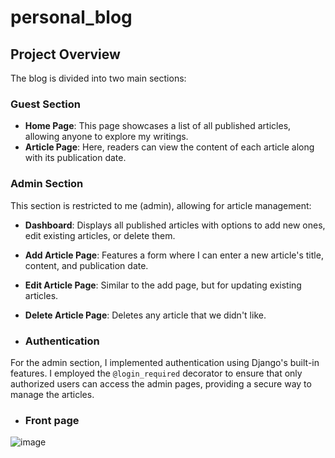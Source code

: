 # personal_blog

## Project Overview

The blog is divided into two main sections:

### Guest Section
- **Home Page**: This page showcases a list of all published articles, allowing anyone to explore my writings.
- **Article Page**: Here, readers can view the content of each article along with its publication date.

### Admin Section
This section is restricted to me (admin), allowing for article management:
- **Dashboard**: Displays all published articles with options to add new ones, edit existing articles, or delete them.
- **Add Article Page**: Features a form where I can enter a new article's title, content, and publication date.
- **Edit Article Page**: Similar to the add page, but for updating existing articles.
- **Delete Article Page**: Deletes any article that we didn't like.

- ### Authentication
For the admin section, I implemented authentication using Django's built-in features. I employed the `@login_required` decorator to ensure that only authorized users can access the admin pages, providing a secure way to manage the articles.

- ### Front page

![image](https://github.com/user-attachments/assets/6ad07335-f710-43ed-b1c6-0770a6e294e6)
